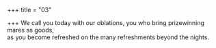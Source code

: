 +++
title = "03"

+++
We call you today with our oblations, you who bring prizewinning mares  as goods,  
as you become refreshed on the many refreshments beyond the nights.  